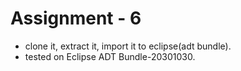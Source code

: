 # Assignment - 6
- clone it, extract it, import it to eclipse(adt bundle).
- tested on Eclipse ADT Bundle-20301030.
